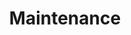 ---
style: style2
image_path: /images/image02.jpg
link_path: /quantum_1/qm1.html
title: Maintenance
caption: xNDS circulation pump Tip Seal Maintenance, cryostat filter replacement
---